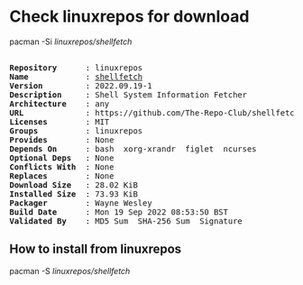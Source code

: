 # Check linuxrepos for download

pacman -Si *linuxrepos/shellfetch*

<div class="highlight"><pre class="highlight"><text>
<b>Repository</b>      : linuxrepos
<b>Name</b>            : <a href="../../x86_64/shellfetch-2022.09.19-1-any.pkg.tar.zst">shellfetch</a>
<b>Version</b>         : 2022.09.19-1
<b>Description</b>     : Shell System Information Fetcher
<b>Architecture</b>    : any
<b>URL</b>             : https://github.com/The-Repo-Club/shellfetch
<b>Licenses</b>        : MIT
<b>Groups</b>          : linuxrepos
<b>Provides</b>        : None
<b>Depends On</b>      : bash  xorg-xrandr  figlet  ncurses
<b>Optional Deps</b>   : None
<b>Conflicts With</b>  : None
<b>Replaces</b>        : None
<b>Download Size</b>   : 28.02 KiB
<b>Installed Size</b>  : 73.93 KiB
<b>Packager</b>        : Wayne Wesley <wayne6324@gmail.com>
<b>Build Date</b>      : Mon 19 Sep 2022 08:53:50 BST
<b>Validated By</b>    : MD5 Sum  SHA-256 Sum  Signature
</text></pre></div>

## How to install from linuxrepos

pacman -S *linuxrepos/shellfetch*
